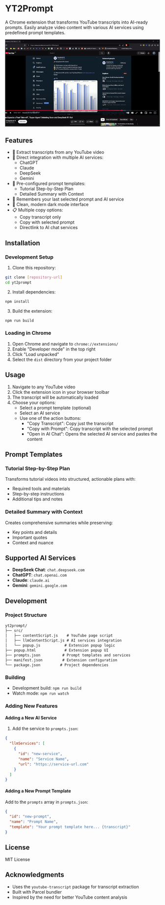 # YT2Prompt

A Chrome extension that transforms YouTube transcripts into AI-ready prompts. Easily analyze video content with various AI services using predefined prompt templates.

![YT2Prompt Workflow](readme.gif)

## Features

- 🎯 Extract transcripts from any YouTube video
- 🤖 Direct integration with multiple AI services:
  - ChatGPT
  - Claude
  - DeepSeek
  - Gemini
- 📝 Pre-configured prompt templates:
  - Tutorial Step-by-Step Plan
  - Detailed Summary with Context
- 💾 Remembers your last selected prompt and AI service
- 🎨 Clean, modern dark mode interface
- 📋 Multiple copy options:
  - Copy transcript only
  - Copy with selected prompt
  - Directlink to AI chat services

## Installation

### Development Setup
1. Clone this repository:
```bash
git clone [repository-url]
cd yt2prompt
```

2. Install dependencies:
```bash
npm install
```

3. Build the extension:
```bash
npm run build
```


### Loading in Chrome
1. Open Chrome and navigate to `chrome://extensions/`
2. Enable "Developer mode" in the top right
3. Click "Load unpacked"
4. Select the `dist` directory from your project folder

## Usage

1. Navigate to any YouTube video
2. Click the extension icon in your browser toolbar
3. The transcript will be automatically loaded
4. Choose your options:
   - Select a prompt template (optional)
   - Select an AI service
   - Use one of the action buttons:
     - "Copy Transcript": Copy just the transcript
     - "Copy with Prompt": Copy transcript with the selected prompt
     - "Open in AI Chat": Opens the selected AI service and pastes the content

## Prompt Templates

### Tutorial Step-by-Step Plan
Transforms tutorial videos into structured, actionable plans with:
- Required tools and materials
- Step-by-step instructions
- Additional tips and notes

### Detailed Summary with Context
Creates comprehensive summaries while preserving:
- Key points and details
- Important quotes
- Context and nuance

## Supported AI Services

- **DeepSeek Chat**: `chat.deepseek.com`
- **ChatGPT**: `chat.openai.com`
- **Claude**: `claude.ai`
- **Gemini**: `gemini.google.com`

## Development

### Project Structure
```
yt2prompt/
├── src/
│   ├── contentScript.js    # YouTube page script
│   ├── llmContentScript.js # AI services integration
│   └── popup.js           # Extension popup logic
├── popup.html             # Extension popup UI
├── prompts.json          # Prompt templates and services
├── manifest.json         # Extension configuration
└── package.json         # Project dependencies
```

### Building
- Development build: `npm run build`
- Watch mode: `npm run watch`

### Adding New Features

#### Adding a New AI Service
1. Add the service to `prompts.json`:
```json
{
  "llmServices": [
    {
      "id": "new-service",
      "name": "Service Name",
      "url": "https://service-url.com"
    }
  ]
}
```

#### Adding a New Prompt Template
Add to the `prompts` array in `prompts.json`:
```json
{
  "id": "new-prompt",
  "name": "Prompt Name",
  "template": "Your prompt template here... {transcript}"
}
```


## License

MIT License

## Acknowledgments

- Uses the `youtube-transcript` package for transcript extraction
- Built with Parcel bundler
- Inspired by the need for better YouTube content analysis